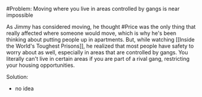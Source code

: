 #Problem: Moving where you live in areas controlled by gangs is near impossible

As Jimmy has considered moving, he thought #Price was the only thing that really affected where someone would move, which is why he's been thinking about putting people up in apartments. But, while watching [[Inside the World's Toughest Prisons]], he realized that most people have safety to worry about as well, especially in areas that are controlled by gangs. You literally can't live in certain areas if you are part of a rival gang, restricting your housing opportunities. 

Solution:

- no idea 